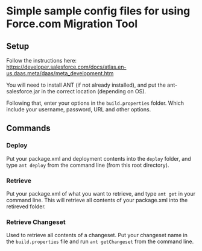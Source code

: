 # Simple sample config files for using Force.com Migration Tool

## Setup

Follow the instructions here:
https://developer.salesforce.com/docs/atlas.en-us.daas.meta/daas/meta_development.htm

You will need to install ANT (if not already installed), and put the ant-salesforce.jar in the correct location (depending on OS).

Following that, enter your options in the `build.properties` folder. Which include your username, password, URL and other options.

## Commands

### Deploy

Put your package.xml and deployment contents into the `deploy` folder, and type `ant deploy` from the command line (from this root directory).

### Retrieve

Put your package.xml of what you want to retrieve, and type `ant get` in your command line. This will retrieve all contents of your package.xml into the retireved folder.

### Retrieve Changeset

Used to retrieve all contents of a changeset. Put your changeset name in the `build.properties` file and run `ant getChangeset` from the command line.